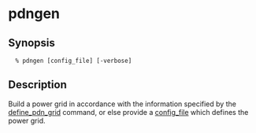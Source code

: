 # pdngen

## Synopsis
```
  % pdngen [config_file] [-verbose]
```

## Description
Build a power grid in accordance with the information specified by the [define_pdn_grid](define_pdn_grid.md) command, or else provide a [config_file](PDN.md) which defines the power grid.
